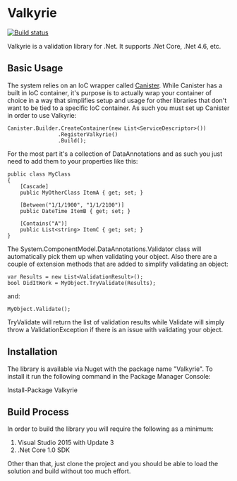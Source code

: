 # Valkyrie

[![Build status](https://ci.appveyor.com/api/projects/status/tscmnl7u4gw19iad?svg=true)](https://ci.appveyor.com/project/JaCraig/valkyrie)

Valkyrie is a validation library for .Net. It supports .Net Core, .Net 4.6, etc.

## Basic Usage

The system relies on an IoC wrapper called [Canister](https://github.com/JaCraig/Canister). While Canister has a built in IoC container, it's purpose is to actually wrap your container of choice in a way that simplifies setup and usage for other libraries that don't want to be tied to a specific IoC container. As such you must set up Canister in order to use Valkyrie:

    Canister.Builder.CreateContainer(new List<ServiceDescriptor>())
                    .RegisterValkyrie()
                    .Build();
					
For the most part it's a collection of DataAnnotations and as such you just need to add them to your properties like this:

    public class MyClass
    {
        [Cascade]
        public MyOtherClass ItemA { get; set; }
		
		[Between("1/1/1900", "1/1/2100")]
        public DateTime ItemB { get; set; }
		
		[Contains("A")]
        public List<string> ItemC { get; set; }
    }
	
The System.ComponentModel.DataAnnotations.Validator class will automatically pick them up when validating your object. Also there are a couple of extension methods that are added to simplify validating an object:

    var Results = new List<ValidationResult>();
    bool DidItWork = MyObject.TryValidate(Results);
	
and:

    MyObject.Validate();
	
TryValidate will return the list of validation results while Validate will simply throw a ValidationException if there is an issue with validating your object.

## Installation

The library is available via Nuget with the package name "Valkyrie". To install it run the following command in the Package Manager Console:

Install-Package Valkyrie

## Build Process

In order to build the library you will require the following as a minimum:

1. Visual Studio 2015 with Update 3
2. .Net Core 1.0 SDK

Other than that, just clone the project and you should be able to load the solution and build without too much effort.